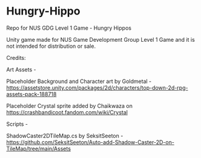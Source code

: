 # Hungry-Hippo
Repo for NUS GDG Level 1 Game - Hungry Hippos

Unity game made for NUS Game Development Group Level 1 Game and it is not intended for distribution or sale.


Credits: 

Art Assets -

  Placeholder Background and Character art by Goldmetal - https://assetstore.unity.com/packages/2d/characters/top-down-2d-rpg-assets-pack-188718 
  
  Placeholder Crystal sprite added by Chaikwaza on https://crashbandicoot.fandom.com/wiki/Crystal

Scripts -

  ShadowCaster2DTileMap.cs by SeksitSeeton - https://github.com/SeksitSeeton/Auto-add-Shadow-Caster-2D-on-TileMap/tree/main/Assets
